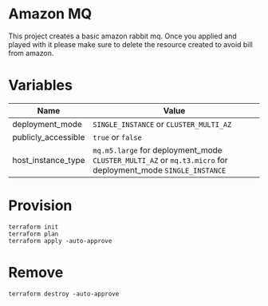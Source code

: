 # Amazon MQ

This project creates a basic amazon rabbit mq. Once you applied and played with it please make sure to delete the resource created to avoid bill from amazon.

# Variables
| Name | Value |
|------|--------|
| deployment_mode | `SINGLE_INSTANCE` or `CLUSTER_MULTI_AZ` |
| publicly_accessible | `true` or `false` |
| host_instance_type | `mq.m5.large` for deployment_mode `CLUSTER_MULTI_AZ` or `mq.t3.micro` for deployment_mode `SINGLE_INSTANCE` |


# Provision
```
terraform init
terraform plan
terraform apply -auto-approve
```

# Remove
`terraform destroy -auto-approve`